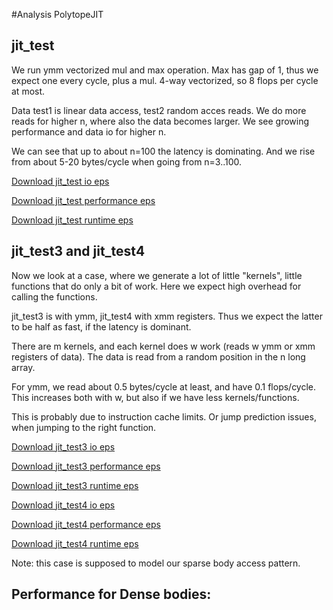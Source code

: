 #Analysis PolytopeJIT

## jit_test

We run ymm vectorized mul and max operation.
Max has gap of 1, thus we expect one every cycle, plus a mul.
4-way vectorized, so 8 flops per cycle at most.

Data test1 is linear data access, test2 random acces reads.
We do more reads for higher n, where also the data becomes larger.
We see growing performance and data io for higher n.

We can see that up to about n=100 the latency is dominating.
And we rise from about 5-20 bytes/cycle when going from n=3..100.

[Download jit_test io eps](https://gitlab.inf.ethz.ch/COURSE-ASL2020/team014/-/raw/master/optimizations/analysis_polytopeJIT/jit_benchmark/01_linear_vs_random_low_range/jit_test_io_mean.eps?inline=false)

[Download jit_test performance eps](https://gitlab.inf.ethz.ch/COURSE-ASL2020/team014/-/raw/master/optimizations/analysis_polytopeJIT/jit_benchmark/01_linear_vs_random_low_range/jit_test_performance_mean.eps?inline=false)

[Download jit_test runtime eps](https://gitlab.inf.ethz.ch/COURSE-ASL2020/team014/-/raw/master/optimizations/analysis_polytopeJIT/jit_benchmark/01_linear_vs_random_low_range/jit_test_runtime_mean.eps?inline=false)

## jit_test3 and jit_test4

Now we look at a case, where we generate a lot of little "kernels", little functions that do only a bit of work.
Here we expect high overhead for calling the functions.

jit_test3 is with ymm, jit_test4 with xmm registers. Thus we expect the latter to be half as fast, if the latency is dominant.

There are m kernels, and each kernel does w work (reads w ymm or xmm registers of data). The data is read from a random position in the n long array.

For ymm, we read about 0.5 bytes/cycle at least, and have 0.1 flops/cycle.
This increases both with w, but also if we have less kernels/functions.

This is probably due to instruction cache limits. Or jump prediction issues, when jumping to the right function.

[Download jit_test3 io eps](https://gitlab.inf.ethz.ch/COURSE-ASL2020/team014/-/raw/master/optimizations/analysis_polytopeJIT/jit_benchmark/02_ymm_kernels/jit_test_3_io_mean.eps?inline=false)

[Download jit_test3 performance eps](https://gitlab.inf.ethz.ch/COURSE-ASL2020/team014/-/raw/master/optimizations/analysis_polytopeJIT/jit_benchmark/02_ymm_kernels/jit_test_3_performance_mean.eps?inline=false)

[Download jit_test3 runtime eps](https://gitlab.inf.ethz.ch/COURSE-ASL2020/team014/-/raw/master/optimizations/analysis_polytopeJIT/jit_benchmark/02_ymm_kernels/jit_test_3_runtime_mean.eps?inline=false)

[Download jit_test4 io eps](https://gitlab.inf.ethz.ch/COURSE-ASL2020/team014/-/raw/master/optimizations/analysis_polytopeJIT/jit_benchmark/02_ymm_kernels/jit_test_4_io_mean.eps?inline=false)

[Download jit_test4 performance eps](https://gitlab.inf.ethz.ch/COURSE-ASL2020/team014/-/raw/master/optimizations/analysis_polytopeJIT/jit_benchmark/02_ymm_kernels/jit_test_4_performance_mean.eps?inline=false)

[Download jit_test4 runtime eps](https://gitlab.inf.ethz.ch/COURSE-ASL2020/team014/-/raw/master/optimizations/analysis_polytopeJIT/jit_benchmark/02_ymm_kernels/jit_test_4_runtime_mean.eps?inline=false)

Note: this case is supposed to model our sparse body access pattern.

## Performance for Dense bodies:


